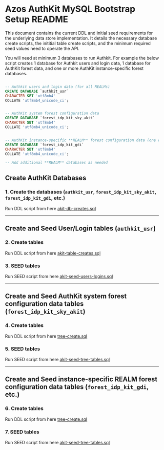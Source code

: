 ﻿# Azos AuthKit MySQL Bootstrap Setup README

This document contains the current DDL and initial seed requirements for the underlying data store implementation. It details the necessary database create scripts, the inititial table create scripts, and the minimum required seed values need to operate the API.

You will need at minimum 3 databases to run Authkit. For example the below script creates 1 database for Authkit users and login data, 1 database for AuthKit forest data, and one or more AuthKit instance-specific forest databases.

```sql

-- Authkit users and login data (for all REALMs)
CREATE DATABASE `authkit_usr`
CHARACTER SET 'utf8mb4'
COLLATE 'utf8mb4_unicode_ci';


-- AuthKit system forest configuration data
CREATE DATABASE `forest_idp_kit_sky_akit`
CHARACTER SET 'utf8mb4'
COLLATE 'utf8mb4_unicode_ci';


-- AuthKit instance-specific **REALM** forest configuration data (one or more DBs depending on you deployment needs)
CREATE DATABASE `forest_idp_kit_gdi`
CHARACTER SET 'utf8mb4'
COLLATE 'utf8mb4_unicode_ci';

-- Add additional **REALM** databases as needed

```

## Create AuthKit Databases


### 1. Create the databases (`authkit_usr`, `forest_idp_kit_sky_akit`, `forest_idp_kit_gdi`, etc.)

Run DDL script from here [akit-db-creates.sql](/src/providers/Azos.AuthKit.Server.MySql/ddl/akit-db-creates.sql)

---

## Create and Seed User/Login tables (`authkit_usr`)

### 2. Create tables 

Run DDL script from here [akit-table-creates.sql](/src/providers/Azos.AuthKit.Server.MySql/ddl/akit-table-creates.sql)

### 3. SEED tables

Run SEED script from here [akit-seed-users-logins.sql](/src/providers/Azos.AuthKit.Server.MySql/bootstrap/akit-seed-users-logins.sql)

---

## Create and Seed AuthKit system forest configuration data tables (`forest_idp_kit_sky_akit`)

### 4. Create tables 

Run DDL script from here [tree-create.sql](/src/providers/Azos.MySql/ConfForest/ddl/tree-create.sql)


### 5. SEED tables

Run SEED script from here [akit-seed-tree-tables.sql](/src/providers/Azos.AuthKit.Server.MySql/bootstrap/akit-seed-tree-tables.sql)

---

## Create and Seed instance-specific **REALM** forest configuration data tables (`forest_idp_kit_gdi`, etc.)

### 6. Create tables 

Run DDL script from here [tree-create.sql](/src/providers/Azos.MySql/ConfForest/ddl/tree-create.sql)


### 7. SEED tables

Run SEED script from here [akit-seed-tree-tables.sql](/src/providers/Azos.AuthKit.Server.MySql/bootstrap/akit-seed-tree-tables.sql)


